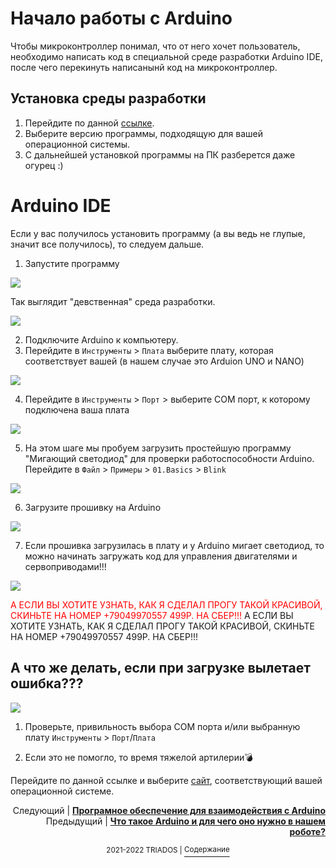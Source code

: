 # Начало работы с Arduino
Чтобы микроконтроллер понимал, что от него хочет пользователь, необходимо написать код в специальной среде разработки Arduino IDE, после чего перекинуть написанынй код на микроконтроллер. 
## Установка среды разработки
1. Перейдите по данной [ссылке](https://www.arduino.cc/en/software). 
2. Выберите версию программы, подходящую для вашей операционной системы. 
3. С дальнейшей установкой программы на ПК разберется даже огурец :)
# Arduino IDE
Если у вас получилось установить программу (а вы ведь не глупые, значит все получилось), то следуем дальше.
1. Запустите программу

<img src=https://github.com/mook003/Triados/blob/main/docs/images/Скриншот%2004-09-2022%20190907.png>

Так выглядит "девственная" среда разработки.

<img src=https://github.com/mook003/Triados/blob/main/docs/images/Скриншот%2004-09-2022%20190654.png>

2. Подключите Arduino к компьютеру.
3. Перейдите в `Инструменты` > `Плата` выберите плату, которая соответствует вашей (в нашем случае это Arduion UNO и NANO)

<img src=https://github.com/mook003/Triados/blob/main/docs/images/Скриншот%2004-09-2022%20191808.png>

4. Перейдите в `Инструменты` > `Порт` > выберите COM порт, к которому подключена ваша плата

<img src=https://github.com/mook003/Triados/blob/main/docs/images/Скриншот%2004-09-2022%20193920.png>

5. На этом шаге мы пробуем загрузить простейшую программу "Мигающий светодиод" для проверки работоспособности Arduino. Перейдите в `Файл` > `Примеры` > `01.Basics` > `Blink`

<img src=https://github.com/mook003/Triados/blob/main/docs/images/Скриншот%2004-09-2022%20193639.png>

6. Загрузите прошивку на Arduino 

<img src=https://github.com/mook003/Triados/blob/main/docs/images/Скриншот%2004-09-2022%20200203.png>

7. Если прошивка загрузилась в плату и у Arduino мигает светодиод, то можно начинать загружать код для управления двигателями и сервоприводами!!!

<img src=https://github.com/mook003/Triados/blob/main/docs/images/Скриншот%2004-09-2022%20200424.png>

<span style="color: red"> А ЕСЛИ ВЫ ХОТИТЕ УЗНАТЬ, КАК Я СДЕЛАЛ ПРОГУ ТАКОЙ КРАСИВОЙ, СКИНЬТЕ НА НОМЕР +79049970557 499Р. НА СБЕР!!!
 </span>А ЕСЛИ ВЫ ХОТИТЕ УЗНАТЬ, КАК Я СДЕЛАЛ ПРОГУ ТАКОЙ КРАСИВОЙ, СКИНЬТЕ НА НОМЕР +79049970557 499Р. НА СБЕР!!!

## А что же делать, если при загрузке вылетает ошибка???
<img src=https://github.com/mook003/Triados/blob/main/docs/images/Скриншот%2004-09-2022%20202520.png>

1. Проверьте, привильность выбора COM порта и/или выбранную плату `Инструменты` > `Порт`/`Плата`

2. Если это не помогло, то время тяжелой артилерии💣

Перейдите по данной ссылке и выберите [сайт](https://github.com/SoldierJazz/CH341SER-Driver-For-ch340-ch341), соответствующий вашей операционной системе.

<p align="right">Следующий | <b><a href="https://github.com/mook003/Triados/blob/main/docs/the%20first%20arduino%20program.md">Програмное обеспечение для взаимодействия с Arduino</a></b>
<br/>
Предыдущий | <b><a href="https://github.com/mook003/Triados/blob/main/docs/arduino.md">Что такое Arduino и для чего оно нужно в нашем роботе?</a></b></p>
<p align="center"><sup>2021-2022 TRIADOS | </sup><a href="../README.md#содержание"><sup>Содержание</sup></a></p>

 
